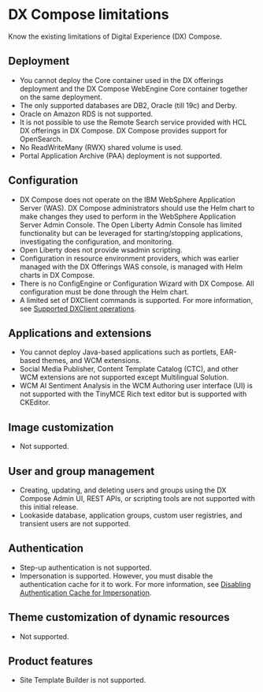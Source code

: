 # DX Compose limitations

Know the existing limitations of Digital Experience (DX) Compose.

## Deployment

- You cannot deploy the Core container used in the DX offerings deployment and the DX Compose WebEngine Core container together on the same deployment.
- The only supported databases are DB2, Oracle (till 19c) and Derby.
- Oracle on Amazon RDS is not supported.
- It is not possible to use the Remote Search service provided with HCL DX offerings in DX Compose. DX Compose provides support for OpenSearch.
- No ReadWriteMany (RWX) shared volume is used.
- Portal Application Archive (PAA) deployment is not supported.

## Configuration

- DX Compose does not operate on the IBM WebSphere Application Server (WAS). DX Compose administrators should use the Helm chart to make changes they used to perform in the WebSphere Application Server Admin Console. The Open Liberty Admin Console has limited functionality but can be leveraged for starting/stopping applications, investigating the configuration, and monitoring.
- Open Liberty does not provide wsadmin scripting.
- Configuration in resource environment providers, which was earlier managed with the DX Offerings WAS console, is managed with Helm charts in DX Compose.
- There is no ConfigEngine or Configuration Wizard with DX Compose. All configuration must be done through the Helm chart.
- A limited set of DXClient commands is supported. For more information, see [Supported DXClient operations](../deploy_dx/manage/working_with_compose/dxclient.md).

## Applications and extensions

- You cannot deploy Java-based applications such as portlets, EAR-based themes, and WCM extensions.
- Social Media Publisher, Content Template Catalog (CTC), and other WCM extensions are not supported except Multilingual Solution.
- WCM AI Sentiment Analysis in the WCM Authoring user interface (UI) is not supported with the TinyMCE Rich text editor but is supported with CKEditor.

## Image customization

- Not supported.

## User and group management

- Creating, updating, and deleting users and groups using the DX Compose Admin UI, REST APIs, or scripting tools are not supported with this initial release.
- Lookaside database, application groups, custom user registries, and transient users are not supported.

## Authentication

- Step-up authentication is not supported.
- Impersonation is supported. However, you must disable the authentication cache for it to work. For more information, see [Disabling Authentication Cache for Impersonation](../deploy_dx/manage/cfg_webengine/configuration_changes_using_overrides.md#disabling-authentication-cache-for-impersonation).

## Theme customization of dynamic resources

- Not supported.

## Product features

- Site Template Builder is not supported.
